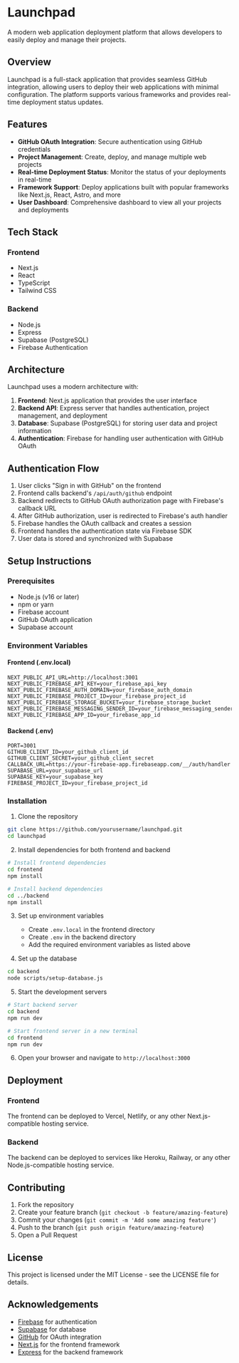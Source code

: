 # Launchpad

A modern web application deployment platform that allows developers to easily deploy and manage their projects.

## Overview

Launchpad is a full-stack application that provides seamless GitHub integration, allowing users to deploy their web applications with minimal configuration. The platform supports various frameworks and provides real-time deployment status updates.

## Features

- **GitHub OAuth Integration**: Secure authentication using GitHub credentials
- **Project Management**: Create, deploy, and manage multiple web projects
- **Real-time Deployment Status**: Monitor the status of your deployments in real-time
- **Framework Support**: Deploy applications built with popular frameworks like Next.js, React, Astro, and more
- **User Dashboard**: Comprehensive dashboard to view all your projects and deployments

## Tech Stack

### Frontend
- Next.js
- React
- TypeScript
- Tailwind CSS

### Backend
- Node.js
- Express
- Supabase (PostgreSQL)
- Firebase Authentication

## Architecture

Launchpad uses a modern architecture with:

1. **Frontend**: Next.js application that provides the user interface
2. **Backend API**: Express server that handles authentication, project management, and deployment
3. **Database**: Supabase (PostgreSQL) for storing user data and project information
4. **Authentication**: Firebase for handling user authentication with GitHub OAuth

## Authentication Flow

1. User clicks "Sign in with GitHub" on the frontend
2. Frontend calls backend's `/api/auth/github` endpoint
3. Backend redirects to GitHub OAuth authorization page with Firebase's callback URL
4. After GitHub authorization, user is redirected to Firebase's auth handler
5. Firebase handles the OAuth callback and creates a session
6. Frontend handles the authentication state via Firebase SDK
7. User data is stored and synchronized with Supabase

## Setup Instructions

### Prerequisites
- Node.js (v16 or later)
- npm or yarn
- Firebase account
- GitHub OAuth application
- Supabase account

### Environment Variables

#### Frontend (.env.local)
```
NEXT_PUBLIC_API_URL=http://localhost:3001
NEXT_PUBLIC_FIREBASE_API_KEY=your_firebase_api_key
NEXT_PUBLIC_FIREBASE_AUTH_DOMAIN=your_firebase_auth_domain
NEXT_PUBLIC_FIREBASE_PROJECT_ID=your_firebase_project_id
NEXT_PUBLIC_FIREBASE_STORAGE_BUCKET=your_firebase_storage_bucket
NEXT_PUBLIC_FIREBASE_MESSAGING_SENDER_ID=your_firebase_messaging_sender_id
NEXT_PUBLIC_FIREBASE_APP_ID=your_firebase_app_id
```

#### Backend (.env)
```
PORT=3001
GITHUB_CLIENT_ID=your_github_client_id
GITHUB_CLIENT_SECRET=your_github_client_secret
CALLBACK_URL=https://your-firebase-app.firebaseapp.com/__/auth/handler
SUPABASE_URL=your_supabase_url
SUPABASE_KEY=your_supabase_key
FIREBASE_PROJECT_ID=your_firebase_project_id
```

### Installation

1. Clone the repository
```bash
git clone https://github.com/yourusername/launchpad.git
cd launchpad
```

2. Install dependencies for both frontend and backend
```bash
# Install frontend dependencies
cd frontend
npm install

# Install backend dependencies
cd ../backend
npm install
```

3. Set up environment variables
   - Create `.env.local` in the frontend directory
   - Create `.env` in the backend directory
   - Add the required environment variables as listed above

4. Set up the database
```bash
cd backend
node scripts/setup-database.js
```

5. Start the development servers
```bash
# Start backend server
cd backend
npm run dev

# Start frontend server in a new terminal
cd frontend
npm run dev
```

6. Open your browser and navigate to `http://localhost:3000`

## Deployment

### Frontend
The frontend can be deployed to Vercel, Netlify, or any other Next.js-compatible hosting service.

### Backend
The backend can be deployed to services like Heroku, Railway, or any other Node.js-compatible hosting service.

## Contributing

1. Fork the repository
2. Create your feature branch (`git checkout -b feature/amazing-feature`)
3. Commit your changes (`git commit -m 'Add some amazing feature'`)
4. Push to the branch (`git push origin feature/amazing-feature`)
5. Open a Pull Request

## License

This project is licensed under the MIT License - see the LICENSE file for details.

## Acknowledgements

- [Firebase](https://firebase.google.com/) for authentication
- [Supabase](https://supabase.io/) for database
- [GitHub](https://github.com/) for OAuth integration
- [Next.js](https://nextjs.org/) for the frontend framework
- [Express](https://expressjs.com/) for the backend framework
